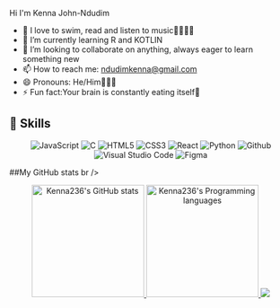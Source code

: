 
 Hi I'm Kenna John-Ndudim

- 👀 I love to swim, read and listen to music🤽🏾‍♀️🎶
- 🌱 I’m currently learning R and KOTLIN
- 💞️ I’m looking to collaborate on anything, always eager to learn something new
- 📫 How to reach me: ndudimkenna@gmail.com
- 😄 Pronouns: He/Him👨🏾‍🦱
- ⚡ Fun fact:Your brain is constantly eating itself🤯


<h2>📖 Skills </h2>
<p align="center">
<img alt="JavaScript" src="https://img.shields.io/badge/javascript-%23000000.svg?style=for-the-badge&logo=javascript&logoColor=%2329BEB0"/>
<img alt="C" src="https://img.shields.io/badge/c-%23000000.svg?style=for-the-badge&logo=c&logoColor=%2329BEB0"/>
<img alt="HTML5" src="https://img.shields.io/badge/html5-%23000000.svg?style=for-the-badge&logo=html5&logoColor=%2329BEB0"/>
<img alt="CSS3" src="https://img.shields.io/badge/css3-%23000000.svg?style=for-the-badge&logo=css3&logoColor=%2329BEB0"/>
<img alt="React" src="https://img.shields.io/badge/react-%23000000.svg?style=for-the-badge&logo=react&logoColor=%2329BEB0"/>
<img alt="Python" src="https://img.shields.io/badge/python-%23000000.svg?style=for-the-badge&logo=python&logoColor=%2329BEB0"/>
<img alt="Github" src="https://img.shields.io/badge/github-%23e4626b.svg?style=for-the-badge&logo=github&logoColor=140200"/>
<img alt="Visual Studio Code" src="https://img.shields.io/badge/Visual Studio Code-%23000000.svg?style=for-the-badge&logo=visual-studio-code&logoColor=%2329BEB0"/>
<!-- <img alt="Canva" src="https://img.shields.io/badge/Canva-f2ca61.svg?style=for-the-badge&logo=canva&logoColor=140200"/> -->
<img alt="Figma" src="https://img.shields.io/badge/figma-%23a259ff.svg?style=for-the-badge&logo=figma&logoColor=green" />
  </p>
##My GitHub stats
br />
<p align="center">
  <a href="https://github.com/Kenna236">
    <img height="200em" src="https://github-readme-stats.vercel.app/api?username=Kenna236&hide_border=true&count_private=true&show_icons=true&theme=github_dark" alt="Kenna236's GitHub stats" title="My GitHub stats" />
    <img height="200em" src="https://github-readme-stats.vercel.app/api/top-langs/?username=Kenna236&theme=github_dark&layout=compact&langs_count=10&hide_border=true" alt="Kenna236's Programming languages" title="My Programming languages" />
  </a>
    <img src="https://streak-stats.demolab.com/?userKenna236&theme=github-dark-blue&hide_border=true" />
  </a>
</p>
